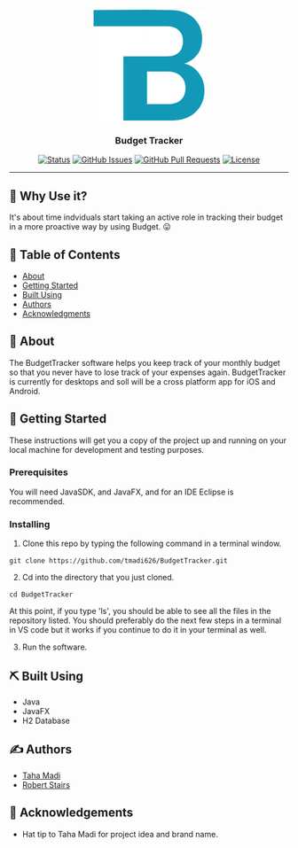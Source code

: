 <p align="center">
  <a href="" rel="noopener">
 <img width=200px height=200px src="bin/BT_logo.png" alt="Budget Tracker Logo"></a>
</p>

<h3 align="center">Budget Tracker</h3>

<div align="center">

[![Status](https://img.shields.io/badge/status-active-success.svg)](https://github.com/tmadi626/BudgetTracker)
[![GitHub Issues](https://img.shields.io/github/issues/tmadi626/BudgetTracker.svg)](https://github.com/tmadi626/BudgetTracker/issues)
[![GitHub Pull Requests](https://img.shields.io/bitbucket/pr/tmadi626/BudgetTracker)](https://github.com/tmadi626/BudgetTracker/pulls)
[![License](https://img.shields.io/badge/license-MIT-blue.svg)](/LICENSE)

</div>

---

## 🤔 Why Use it? 

It's about time indviduals start taking an active role in tracking their budget in a more proactive way by using Budget. 😛

## 📝 Table of Contents

- [About](#about)
- [Getting Started](#getting_started)
- [Built Using](#built_using)
- [Authors](#authors)
- [Acknowledgments](#acknowledgement)

## 🧐 About <a name = "about"></a>

The BudgetTracker software helps you keep track of your monthly budget so that you never have to lose track of your expenses again. BudgetTracker is currently for desktops and soll will be a cross platform app for iOS and Android. 

## 🏁 Getting Started <a name = "getting_started"></a>

These instructions will get you a copy of the project up and running on your local machine for development and testing purposes.

### Prerequisites

You will need JavaSDK, and JavaFX, and for an IDE Eclipse is recommended. 

### Installing

1. Clone this repo by typing the following command in a terminal window. 
```
git clone https://github.com/tmadi626/BudgetTracker.git
``` 

2. Cd into the directory that you just cloned. 
```
cd BudgetTracker
```
At this point, if you type 'ls', you should be able to see all the files in the repository listed. You should preferably do the next few steps in a terminal in VS code but it works if you continue to do it in your terminal as well. 

3. Run the software.


## ⛏️ Built Using <a name = "built_using"></a>

- Java
- JavaFX
- H2 Database

## ✍️ Authors <a name = "authors"></a>

- [Taha Madi](https://github.com/tmadi626) 
- [Robert Stairs](https://github.com/ramstairs)

## 🎉 Acknowledgements <a name = "acknowledgement"></a>

- Hat tip to Taha Madi for project idea and brand name.
